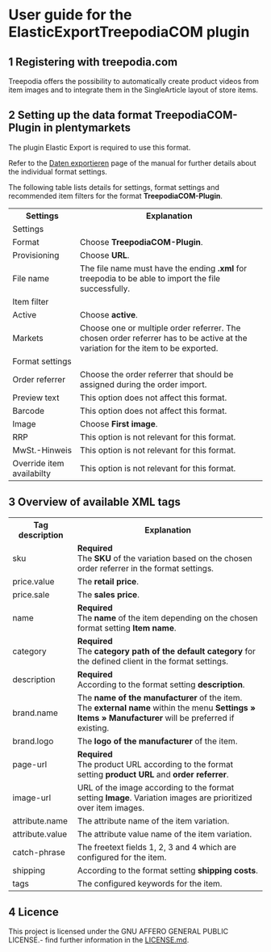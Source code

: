 
# User guide for the ElasticExportTreepodiaCOM plugin

<div class="container-toc"></div>

## 1 Registering with treepodia.com

Treepodia offers the possibility to automatically create product videos from item images and to integrate them in the SingleArticle layout of store items.

## 2 Setting up the data format TreepodiaCOM-Plugin in plentymarkets

The plugin Elastic Export is required to use this format.

Refer to the [Daten exportieren](https://www.plentymarkets.eu/handbuch/datenaustausch/daten-exportieren/#4) page of the manual for further details about the individual format settings.

The following table lists details for settings, format settings and recommended item filters for the format **TreepodiaCOM-Plugin**.
<table>
    <tr>
        <th>
            Settings
        </th>
        <th>
            Explanation
        </th>
    </tr>
    <tr>
        <td class="th" colspan="2">
            Settings
        </td>
    </tr>
    <tr>
        <td>
            Format
        </td>
        <td>
            Choose <b>TreepodiaCOM-Plugin</b>.
        </td>        
    </tr>
    <tr>
        <td>
            Provisioning
        </td>
        <td>
            Choose <b>URL</b>.
        </td>        
    </tr>
    <tr>
        <td>
            File name
        </td>
        <td>
            The file name must have the ending <b>.xml</b> for treepodia to be able to import the file successfully.
        </td>        
    </tr>
    <tr>
        <td class="th" colspan="2">
            Item filter
        </td>
    </tr>
    <tr>
        <td>
            Active
        </td>
        <td>
            Choose <b>active</b>.
        </td>        
    </tr>
    <tr>
        <td>
            Markets
        </td>
        <td>
            Choose one or multiple order referrer. The chosen order referrer has to be active at the variation for the item to be exported.
        </td>        
    </tr>
    <tr>
        <td class="th" colspan="2">
            Format settings
        </td>
    </tr>
    <tr>
        <td>
            Order referrer
        </td>
        <td>
        	Choose the order referrer that should be assigned during the order import.
        </td>        
    </tr>
    <tr>
        <td>
            Preview text
        </td>
        <td>
        	This option does not affect this format.
        </td>        
    </tr>
    <tr>
		<td>
			Barcode
		</td>
		<td>
			This option does not affect this format.
		</td>        
	</tr>
    <tr>
        <td>
            Image
        </td>
        <td>
            Choose <b>First image</b>.
        </td>        
    </tr>
    <tr>
        <td>
            RRP
        </td>
        <td>
            This option is not relevant for this format.
        </td>        
    </tr>
    <tr>
        <td>
            MwSt.-Hinweis
        </td>
        <td>
            This option is not relevant for this format.
        </td>        
    </tr>
    <tr>
        <td>
            Override item availabilty
        </td>
        <td>
            This option is not relevant for this format.
        </td>        
    </tr>
</table>

## 3 Overview of available XML tags
<table>
    <tr>
        <th>
            Tag description
        </th>
        <th>
            Explanation
        </th>
    </tr>
    <tr>
        <td>
            sku
        </td>
        <td>
            <b>Required</b><br>
            The <b>SKU</b> of the variation based on the chosen order referrer in the format settings.
        </td>        
    </tr>
    <tr>
        <td>
            price.value
        </td>
        <td>
            The <b>retail price</b>.
        </td>        
    </tr>
    <tr>
		<td>
			price.sale
		</td>
		<td>
			The <b>sales price</b>.
		</td>        
	</tr>
    <tr>
        <td>
            name
        </td>
        <td>
            <b>Required</b><br>
            The <b>name</b> of the item depending on the chosen format setting <b>Item name</b>.
        </td>        
    </tr>
    <tr>
        <td>
            category
        </td>
        <td>
            <b>Required</b><br>
            The <b>category path of the default category</b> for the defined client in the format settings.
        </td>        
    </tr>
    <tr>
        <td>
            description
        </td>
        <td>
        	<b>Required</b><br>
            According to the format setting <b>description</b>.
        </td>        
    </tr>
    <tr>
        <td>
            brand.name
        </td>
        <td>
            The <b>name of the manufacturer</b> of the item. The <b>external name</b> within the menu <b>Settings » Items » Manufacturer</b> will be preferred if existing.
        </td>        
    </tr>
    <tr>
		<td>
			brand.logo
		</td>
		<td>
			The <b>logo of the manufacturer</b> of the item.
		</td>        
	</tr>
    <tr>
        <td>
            page-url
        </td>
        <td>
        	<b>Required</b><br>
            The product URL according to the format setting <b>product URL</b> and <b>order referrer</b>.
        </td>        
    </tr>
    <tr>
        <td>
            image-url
        </td>
        <td>
        	URL of the image according to the format setting <b>Image</b>. Variation images are prioritized over item images.
        </td>        
    </tr>
    <tr>
        <td>
            attribute.name
        </td>
        <td>
            The attribute name of the item variation.
        </td>        
    </tr>
    <tr>
		<td>
			attribute.value
		</td>
		<td>
			The attribute value name of the item variation.
		</td>        
	</tr>
    <tr>
        <td>
            catch-phrase
        </td>
        <td>
            The freetext fields 1, 2, 3 and 4 which are configured for the item.
        </td>        
    </tr>
    <tr>
        <td>
            shipping
        </td>
        <td>
            According to the format setting <b>shipping costs</b>.
        </td>        
    </tr>
    <tr>
        <td>
            tags
        </td>
        <td>
            The configured keywords for the item.
        </td>        
    </tr>
</table>

## 4 Licence

This project is licensed under the GNU AFFERO GENERAL PUBLIC LICENSE.- find further information in the [LICENSE.md](https://github.com/plentymarkets/plugin-elastic-export-treepodia-com/blob/master/LICENSE.md).